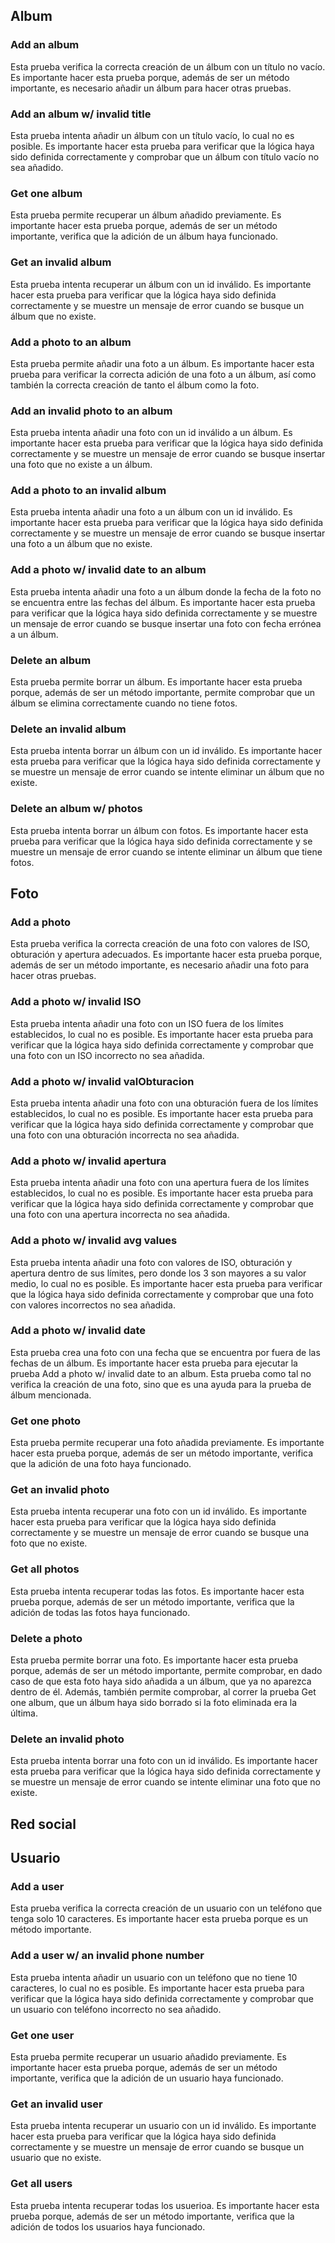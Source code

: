 ## Album

### Add an album
Esta prueba verifica la correcta creación de un álbum con un título no vacío. Es importante hacer esta prueba porque, además de ser un método importante, es necesario añadir un álbum para hacer otras pruebas.

### Add an album w/ invalid title
Esta prueba intenta añadir un álbum con un título vacío, lo cual no es posible. Es importante hacer esta prueba para verificar que la lógica haya sido definida correctamente y comprobar que un álbum con título vacío no sea añadido.

### Get one album
Esta prueba permite recuperar un álbum añadido previamente. Es importante hacer esta prueba porque, además de ser un método importante, verifica que la adición de un álbum haya funcionado.

### Get an invalid album
Esta prueba intenta recuperar un álbum con un id inválido. Es importante hacer esta prueba para verificar que la lógica haya sido definida correctamente y se muestre un mensaje de error cuando se busque un álbum que no existe.

### Add a photo to an album
Esta prueba permite añadir una foto a un álbum. Es importante hacer esta prueba para verificar la correcta adición de una foto a un álbum, así como también la correcta creación de tanto el álbum como la foto.

### Add an invalid photo to an album
Esta prueba intenta añadir una foto con un id inválido a un álbum. Es importante hacer esta prueba para verificar que la lógica haya sido definida correctamente y se muestre un mensaje de error cuando se busque insertar una foto que no existe a un álbum.

### Add a photo to an invalid album
Esta prueba intenta añadir una foto a un álbum con un id inválido. Es importante hacer esta prueba para verificar que la lógica haya sido definida correctamente y se muestre un mensaje de error cuando se busque insertar una foto a un álbum que no existe.

### Add a photo w/ invalid date to an album
Esta prueba intenta añadir una foto a un álbum donde la fecha de la foto no se encuentra entre las fechas del álbum. Es importante hacer esta prueba para verificar que la lógica haya sido definida correctamente y se muestre un mensaje de error cuando se busque insertar una foto con fecha errónea a un álbum.

### Delete an album
Esta prueba permite borrar un álbum. Es importante hacer esta prueba porque, además de ser un método importante, permite comprobar que un álbum se elimina correctamente cuando no tiene fotos.

### Delete an invalid album
Esta prueba intenta borrar un álbum con un id inválido. Es importante hacer esta prueba para verificar que la lógica haya sido definida correctamente y se muestre un mensaje de error cuando se intente eliminar un álbum que no existe.

### Delete an album w/ photos
Esta prueba intenta borrar un álbum con fotos. Es importante hacer esta prueba para verificar que la lógica haya sido definida correctamente y se muestre un mensaje de error cuando se intente eliminar un álbum que tiene fotos.

## Foto

### Add a photo
Esta prueba verifica la correcta creación de una foto con valores de ISO, obturación y apertura adecuados. Es importante hacer esta prueba porque, además de ser un método importante, es necesario añadir una foto para hacer otras pruebas.

### Add a photo w/ invalid ISO
Esta prueba intenta añadir una foto con un ISO fuera de los límites establecidos, lo cual no es posible. Es importante hacer esta prueba para verificar que la lógica haya sido definida correctamente y comprobar que una foto con un ISO incorrecto no sea añadida.

### Add a photo w/ invalid valObturacion
Esta prueba intenta añadir una foto con una obturación fuera de los límites establecidos, lo cual no es posible. Es importante hacer esta prueba para verificar que la lógica haya sido definida correctamente y comprobar que una foto con una obturación incorrecta no sea añadida.

### Add a photo w/ invalid apertura
Esta prueba intenta añadir una foto con una apertura fuera de los límites establecidos, lo cual no es posible. Es importante hacer esta prueba para verificar que la lógica haya sido definida correctamente y comprobar que una foto con una apertura incorrecta no sea añadida.

### Add a photo w/ invalid avg values
Esta prueba intenta añadir una foto con valores de ISO, obturación y apertura dentro de sus límites, pero donde los 3 son mayores a su valor medio, lo cual no es posible. Es importante hacer esta prueba para verificar que la lógica haya sido definida correctamente y comprobar que una foto con valores incorrectos no sea añadida.

### Add a photo w/ invalid date
Esta prueba crea una foto con una fecha que se encuentra por fuera de las fechas de un álbum. Es importante hacer esta prueba para ejecutar la prueba Add a photo w/ invalid date to an album. Esta prueba como tal no verifica la creación de una foto, sino que es una ayuda para la prueba de álbum mencionada. 

### Get one photo
Esta prueba permite recuperar una foto añadida previamente. Es importante hacer esta prueba porque, además de ser un método importante, verifica que la adición de una foto haya funcionado.

### Get an invalid photo
Esta prueba intenta recuperar una foto con un id inválido. Es importante hacer esta prueba para verificar que la lógica haya sido definida correctamente y se muestre un mensaje de error cuando se busque una foto que no existe.

### Get all photos
Esta prueba intenta recuperar todas las fotos. Es importante hacer esta prueba porque, además de ser un método importante, verifica que la adición de todas las fotos haya funcionado.

### Delete a photo
Esta prueba permite borrar una foto. Es importante hacer esta prueba porque, además de ser un método importante, permite comprobar, en dado caso de que esta foto haya sido añadida a un álbum, que ya no aparezca dentro de él. Además, también permite comprobar, al correr la prueba Get one album, que un álbum haya sido borrado si la foto eliminada era la última.

### Delete an invalid photo
Esta prueba intenta borrar una foto con un id inválido. Es importante hacer esta prueba para verificar que la lógica haya sido definida correctamente y se muestre un mensaje de error cuando se intente eliminar una foto que no existe.

## Red social




## Usuario

### Add a user
Esta prueba verifica la correcta creación de un usuario con un teléfono que tenga solo 10 caracteres. Es importante hacer esta prueba porque es un método importante.

### Add a user w/ an invalid phone number
Esta prueba intenta añadir un usuario con un teléfono que no tiene 10 caracteres, lo cual no es posible. Es importante hacer esta prueba para verificar que la lógica haya sido definida correctamente y comprobar que un usuario con teléfono incorrecto no sea añadido.

### Get one user
Esta prueba permite recuperar un usuario añadido previamente. Es importante hacer esta prueba porque, además de ser un método importante, verifica que la adición de un usuario haya funcionado.

### Get an invalid user
Esta prueba intenta recuperar un usuario con un id inválido. Es importante hacer esta prueba para verificar que la lógica haya sido definida correctamente y se muestre un mensaje de error cuando se busque un usuario que no existe.

### Get all users
Esta prueba intenta recuperar todas los usuerioa. Es importante hacer esta prueba porque, además de ser un método importante, verifica que la adición de todos los usuarios haya funcionado.